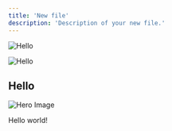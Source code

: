 ```yaml
---
title: 'New file'
description: 'Description of your new file.'
---
```



![Hello](https://mintlify.s3-us-west-1.amazonaws.com/mintlify-82/logo/light.svg)

![Hello](https://mintlify.s3-us-west-1.amazonaws.com/mintlify-82/logo/dark.svg)


## Hello

![Hero Image](https://mintlify-assets.b-cdn.net/intro-hero-light.png)

Hello world!

